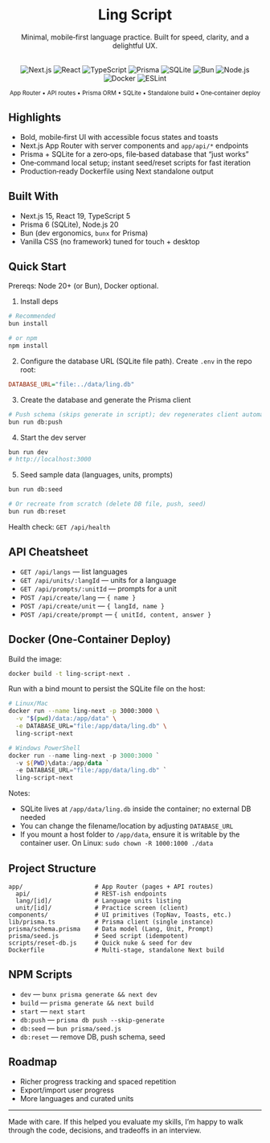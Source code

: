 <div align="center">

# Ling Script

Minimal, mobile‑first language practice. Built for speed, clarity, and a delightful UX.

<br/>

<img alt="Next.js" src="https://img.shields.io/badge/Next.js-15-000000?logo=nextdotjs&logoColor=white&style=for-the-badge" />
<img alt="React" src="https://img.shields.io/badge/React-19-087ea4?logo=react&logoColor=white&style=for-the-badge" />
<img alt="TypeScript" src="https://img.shields.io/badge/TypeScript-5-3178C6?logo=typescript&logoColor=white&style=for-the-badge" />
<img alt="Prisma" src="https://img.shields.io/badge/Prisma-6-2D3748?logo=prisma&logoColor=white&style=for-the-badge" />
<img alt="SQLite" src="https://img.shields.io/badge/SQLite-3-003B57?logo=sqlite&logoColor=white&style=for-the-badge" />
<img alt="Bun" src="https://img.shields.io/badge/Bun-%F0%9F%8D%90-000000?logo=bun&logoColor=white&style=for-the-badge" />
<img alt="Node.js" src="https://img.shields.io/badge/Node.js-20-5FA04E?logo=node.js&logoColor=white&style=for-the-badge" />
<img alt="Docker" src="https://img.shields.io/badge/Docker-ready-2496ED?logo=docker&logoColor=white&style=for-the-badge" />
<img alt="ESLint" src="https://img.shields.io/badge/ESLint-configured-4B32C3?logo=eslint&logoColor=white&style=for-the-badge" />

<br/>

<sub>App Router • API routes • Prisma ORM • SQLite • Standalone build • One‑container deploy</sub>

</div>

## Highlights

- Bold, mobile‑first UI with accessible focus states and toasts
- Next.js App Router with server components and `app/api/*` endpoints
- Prisma + SQLite for a zero‑ops, file‑based database that “just works”
- One‑command local setup; instant seed/reset scripts for fast iteration
- Production‑ready Dockerfile using Next standalone output

## Built With

- Next.js 15, React 19, TypeScript 5
- Prisma 6 (SQLite), Node.js 20
- Bun (dev ergonomics, `bunx` for Prisma)
- Vanilla CSS (no framework) tuned for touch + desktop

## Quick Start

Prereqs: Node 20+ (or Bun), Docker optional.

1) Install deps

```bash
# Recommended
bun install

# or npm
npm install
```

2) Configure the database URL (SQLite file path). Create `.env` in the repo root:

```ini
DATABASE_URL="file:../data/ling.db"
```

3) Create the database and generate the Prisma client

```bash
# Push schema (skips generate in script); dev regenerates client automatically
bun run db:push
```

4) Start the dev server

```bash
bun run dev
# http://localhost:3000
```

5) Seed sample data (languages, units, prompts)

```bash
bun run db:seed

# Or recreate from scratch (delete DB file, push, seed)
bun run db:reset
```

Health check: `GET /api/health`

## API Cheatsheet

- `GET /api/langs` — list languages
- `GET /api/units/:langId` — units for a language
- `GET /api/prompts/:unitId` — prompts for a unit
- `POST /api/create/lang` — `{ name }`
- `POST /api/create/unit` — `{ langId, name }`
- `POST /api/create/prompt` — `{ unitId, content, answer }`

## Docker (One‑Container Deploy)

Build the image:

```bash
docker build -t ling-script-next .
```

Run with a bind mount to persist the SQLite file on the host:

```bash
# Linux/Mac
docker run --name ling-next -p 3000:3000 \
  -v "$(pwd)/data:/app/data" \
  -e DATABASE_URL="file:/app/data/ling.db" \
  ling-script-next
```

```powershell
# Windows PowerShell
docker run --name ling-next -p 3000:3000 `
  -v ${PWD}\data:/app/data `
  -e DATABASE_URL="file:/app/data/ling.db" `
  ling-script-next
```

Notes:

- SQLite lives at `/app/data/ling.db` inside the container; no external DB needed
- You can change the filename/location by adjusting `DATABASE_URL`
- If you mount a host folder to `/app/data`, ensure it is writable by the container user. On Linux: `sudo chown -R 1000:1000 ./data`

## Project Structure

```
app/                    # App Router (pages + API routes)
  api/                  # REST-ish endpoints
  lang/[id]/            # Language units listing
  unit/[id]/            # Practice screen (client)
components/             # UI primitives (TopNav, Toasts, etc.)
lib/prisma.ts           # Prisma client (single instance)
prisma/schema.prisma    # Data model (Lang, Unit, Prompt)
prisma/seed.js          # Seed script (idempotent)
scripts/reset-db.js     # Quick nuke & seed for dev
Dockerfile              # Multi-stage, standalone Next build
```

## NPM Scripts

- `dev` — `bunx prisma generate && next dev`
- `build` — `prisma generate && next build`
- `start` — `next start`
- `db:push` — `prisma db push --skip-generate`
- `db:seed` — `bun prisma/seed.js`
- `db:reset` — remove DB, push schema, seed

## Roadmap

- Richer progress tracking and spaced repetition
- Export/import user progress
- More languages and curated units

---

Made with care. If this helped you evaluate my skills, I’m happy to walk through the code, decisions, and tradeoffs in an interview.
